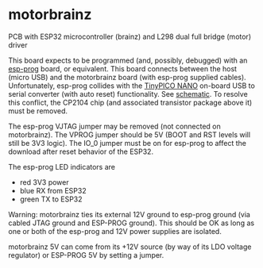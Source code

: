 # motorbrainz
PCB with ESP32 microcontroller (brainz) and L298 dual full bridge (motor) driver

This board expects to be programmed (and, possibly, debugged) with an [esp-prog](https://www.digikey.com/en/products/detail/espressif-systems/ESP-PROG/10259352) board, or equivalent.
This board connects between the host (micro USB) and the motorbrainz board (with esp-prog supplied cables).
Unfortunately, esp-prog collides with the [TinyPICO NANO](https://unexpectedmaker.com/shop/tinypico-nano) on-board USB to serial converter (with auto reset) functionality.
See [schematic](https://github.com/tinypico/tinypico-hardware/blob/master/TinyPICO%20Nano/TinyPICO%20Nano%20P1%20Schematic.pdf).
To resolve this conflict, the CP2104 chip (and associated transistor package above it) must be removed.

The esp-prog VJTAG jumper may be removed (not connected on motorbrainz).
The VPROG jumper should be 5V (BOOT and RST levels will still be 3V3 logic).
The IO_0 jumper must be on for esp-prog to affect the download after reset behavior of the ESP32.

The esp-prog LED indicators are
* red 3V3 power
* blue RX from ESP32
* green TX to ESP32

Warning: motorbrainz ties its external 12V ground to esp-prog ground (via cabled JTAG ground and ESP-PROG ground).
This should be OK as long as one or both of the esp-prog and 12V power supplies are isolated.

motorbrainz 5V can come from its +12V source (by way of its LDO voltage regulator) or ESP-PROG 5V by setting a jumper.
